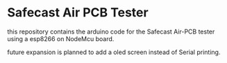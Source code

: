 # Safecast Air PCB Tester

this repository contains the arduino code for the Safecast Air-PCB tester using a esp8266 on NodeMcu board.

future expansion is planned to add a oled screen instead of Serial printing. 
